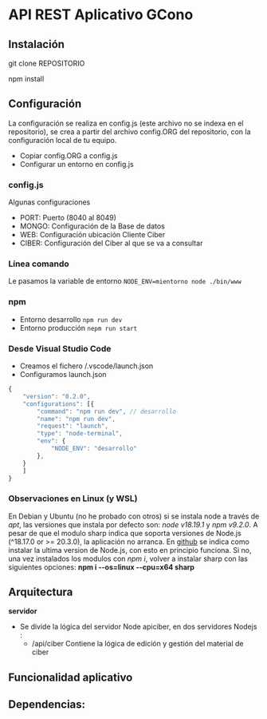 # API REST Aplicativo GCono

## Instalación

git clone REPOSITORIO

npm install

## Configuración
La configuración se realiza en config.js (este archivo no se indexa en el repositorio), se crea a partir del archivo config.ORG del repositorio, con la configuración local de tu equipo.

- Copiar config.ORG a config.js
- Configurar un entorno en config.js

### config.js
Algunas configuraciones
- PORT: Puerto (8040 al 8049)
- MONGO: Configuración de la Base de datos
- WEB: Configuración ubicación Cliente Ciber
- CIBER: Configuración del Ciber al que se va a consultar

### Línea comando 
Le pasamos la variable de entorno
`NODE_ENV=mientorno node ./bin/www`

### npm
- Entorno desarrollo `npm run dev`
- Entorno producción `nepm run start`

### Desde Visual Studio Code
- Creamos el fichero /.vscode/launch.json
- Configuramos launch.json

```js 
{
    "version": "0.2.0",
    "configurations": [{
        "command": "npm run dev", // desarrollo
        "name": "npm run dev", 
        "request": "launch",
        "type": "node-terminal",
        "env": {
            "NODE_ENV": "desarrollo"
        },
    }
    ]
}
```

### Observaciones en Linux (y WSL)
  En Debian y Ubuntu (no he probado con otros) si se instala node a través de *apt*, las versiones que instala por defecto son: *node v18.19.1* y *npm v9.2.0*.
  A pesar de que el modulo sharp indica que soporta versiones de Node.js (^18.17.0 or >= 20.3.0), la aplicación no arranca.
  En [github](https://github.com/nodesource/distributions?tab=readme-ov-file#debian-versions) se indica como instalar la ultima version de Node.js, con esto en principio funciona. Si no, una vez instalados los modulos con *npm i*, volver a instalar sharp con las siguientes opciones: **npm i --os=linux --cpu=x64 sharp**
  

## Arquitectura

**servidor**
- Se divide la lógica del servidor Node apiciber, en dos servidores Nodejs :
    - /api/ciber    Contiene la lógica de edición y gestión del material de ciber


## Funcionalidad aplicativo

## Dependencias:
